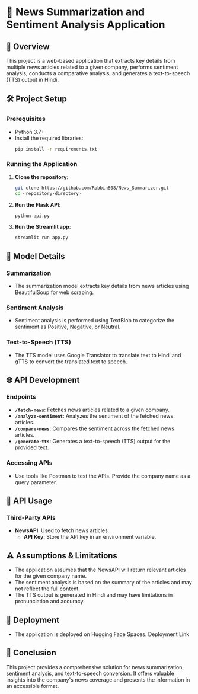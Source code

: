# 📰 News Summarization and Sentiment Analysis Application

## 📖 Overview
This project is a web-based application that extracts key details from multiple news articles related to a given company, performs sentiment analysis, conducts a comparative analysis, and generates a text-to-speech (TTS) output in Hindi.

## 🛠️ Project Setup
### Prerequisites
- Python 3.7+
- Install the required libraries:
  ```bash
  pip install -r requirements.txt
  ```

### Running the Application
1. **Clone the repository**:
   ```bash
   git clone https://github.com/Robbin808/News_Summarizer.git
   cd <repository-directory>
   ```
2. **Run the Flask API**:
   ```bash
   python api.py
   ```
3. **Run the Streamlit app**:
   ```bash
   streamlit run app.py
   ```

## 🧠 Model Details
### Summarization
- The summarization model extracts key details from news articles using BeautifulSoup for web scraping.

### Sentiment Analysis
- Sentiment analysis is performed using TextBlob to categorize the sentiment as Positive, Negative, or Neutral.

### Text-to-Speech (TTS)
- The TTS model uses Google Translator to translate text to Hindi and gTTS to convert the translated text to speech.

## 🌐 API Development
### Endpoints
- **`/fetch-news`**: Fetches news articles related to a given company.
- **`/analyze-sentiment`**: Analyzes the sentiment of the fetched news articles.
- **`/compare-news`**: Compares the sentiment across the fetched news articles.
- **`/generate-tts`**: Generates a text-to-speech (TTS) output for the provided text.

### Accessing APIs
- Use tools like Postman to test the APIs. Provide the company name as a query parameter.

## 🔗 API Usage
### Third-Party APIs
- **NewsAPI**: Used to fetch news articles.
  - **API Key**: Store the API key in an environment variable.

## ⚠️ Assumptions & Limitations
- The application assumes that the NewsAPI will return relevant articles for the given company name.
- The sentiment analysis is based on the summary of the articles and may not reflect the full content.
- The TTS output is generated in Hindi and may have limitations in pronunciation and accuracy.

## 🚀 Deployment
- The application is deployed on Hugging Face Spaces. Deployment Link

## 🏁 Conclusion
This project provides a comprehensive solution for news summarization, sentiment analysis, and text-to-speech conversion. It offers valuable insights into the company's news coverage and presents the information in an accessible format.

```
